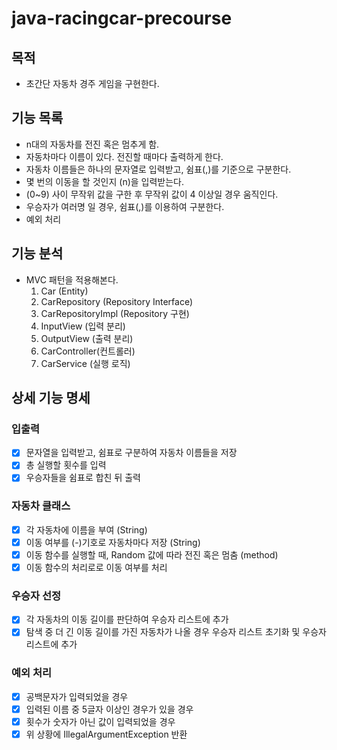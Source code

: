 # java-racingcar-precourse

## 목적
- 초간단 자동차 경주 게임을 구현한다.

## 기능 목록
- n대의 자동차를 전진 혹은 멈추게 함.
- 자동차마다 이름이 있다. 전진할 때마다 출력하게 한다.
- 자동차 이름들은 하나의 문자열로 입력받고, 쉼표(,)를 기준으로 구분한다.
- 몇 번의 이동을 할 것인지 (n)을 입력받는다.
- (0~9) 사이 무작위 값을 구한 후 무작위 값이 4 이상일 경우 움직인다.
- 우승자가 여러명 일 경우, 쉼표(,)를 이용하여 구분한다.
- 예외 처리

## 기능 분석
- MVC 패턴을 적용해본다.
    1. Car (Entity)
    2. CarRepository (Repository Interface)
    3. CarRepositoryImpl (Repository 구현)
    4. InputView (입력 분리)
    5. OutputView (출력 분리)
    6. CarController(컨트롤러)
    7. CarService (실행 로직) 
    

## 상세 기능 명세

### 입출력
- [x] 문자열을 입력받고, 쉼표로 구분하여 자동차 이름들을 저장
- [x] 총 실행할 횟수를 입력
- [x] 우승자들을 쉼표로 합친 뒤 출력

### 자동차 클래스
- [x] 각 자동차에 이름을 부여 (String)
- [x] 이동 여부를 (-)기호로 자동차마다 저장 (String)
- [x] 이동 함수를 실행할 때, Random 값에 따라 전진 혹은 멈춤 (method)
- [x] 이동 함수의 처리로로 이동 여부를 처리

### 우승자 선정
- [x] 각 자동차의 이동 길이를 판단하여 우승자 리스트에 추가
- [x] 탐색 중 더 긴 이동 길이를 가진 자동차가 나올 경우 우승자 리스트 초기화 및 우승자 리스트에 추가

### 예외 처리
- [x] 공백문자가 입력되었을 경우
- [x] 입력된 이름 중 5글자 이상인 경우가 있을 경우
- [x] 횟수가 숫자가 아닌 값이 입력되었을 경우
- [x] 위 상황에 IllegalArgumentException 반환
